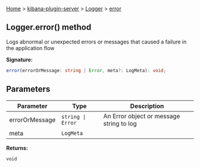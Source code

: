 [Home](./index) &gt; [kibana-plugin-server](./kibana-plugin-server.md) &gt; [Logger](./kibana-plugin-server.logger.md) &gt; [error](./kibana-plugin-server.logger.error.md)

## Logger.error() method

Logs abnormal or unexpected errors or messages that caused a failure in the application flow

<b>Signature:</b>

```typescript
error(errorOrMessage: string | Error, meta?: LogMeta): void;
```

## Parameters

|  Parameter | Type | Description |
|  --- | --- | --- |
|  errorOrMessage | <code>string &#124; Error</code> | An Error object or message string to log |
|  meta | <code>LogMeta</code> |  |

<b>Returns:</b>

`void`

